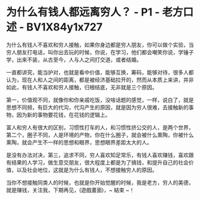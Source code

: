 # 为什么有钱人都远离穷人？ - P1 - 老方口述 - BV1X84y1x727

为什么有钱人不喜欢和穷人接触，如果你身边都是穷人朋友，你可以做个实验，当穷人朋友打电话，叫你出去玩的时候，你说，在学习，他们都会嘲笑你说，学锤子学，出来不装，从古至今，人与人之间打交道，或者结婚。

一直都讲究，能当护对，也就是看中价值，能够互换，筹码，能够对待，很多人都认为，现在人和人之间的距离，都是被经济基础拉开的，然而从本质上来讲，并非如此，有钱人不喜欢和穷人接触，归根结底，无非就是三个原因。

第一，价值观不同，就像你和你亲戚吃饭，没啥话题的感觉，一样，说白了，就是思想不同频，有巨大的代沟，代沟产生的原因，就是因为穷人很难，去接触新的事物，因为新的事物要花钱，在花钱的逻辑上。

富人和穷人有很大的区别，习惯性打车的人，和习惯性挤公交的人，是两个世界，第二个，圈子不同，人是环境的产物，你在什么圈子，就会被什么熏陶，你被什么熏陶，就会产生不一样的思想和眼界，思想眼界差距太大的人。

是没有办法对决，第三，追求不同，穷人喜欢知足常乐，有钱人喜欢赚钱，喜欢跟有结果的人学习，做生意交朋友，很大程度上都是为了搞钱，和提升自己的社会价值，以及社会地位，这就是为什么有钱人，不想接触穷人的原因。

当你不想接触同类人的时候，也就是你开始觉醒的时候，我是老方，穷人的美德，就是赚钱，关注我，下期再见，(遊戲畫面)，~ 結束 ~！

